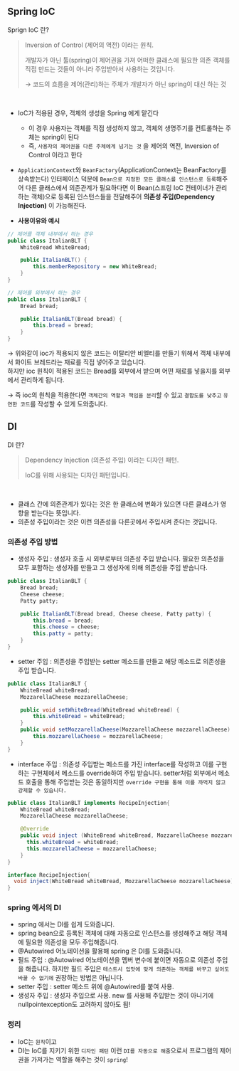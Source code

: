 ## Spring IoC

Sprign IoC 란?<br>
> Inversion of Control (제어의 역전) 이라는 원칙.
>
> 개발자가 아닌 툴(spring)이 제어권을 가져 어떠한 클래스에 필요한 의존 객체를 직접 만드는 것들이 아니라 주입받아서 사용하는 것입니다.
>
> → 코드의 흐름을 제어(관리)하는 주체가 개발자가 아닌 spring이 대신 하는 것
<br/>

- IoC가 적용된 경우, 객체의 생성을 Spring 에게 맡긴다
  - 이 경우 사용자는 객체를 직접 생성하지 않고, 객체의 생명주기를 컨트롤하는 주체는 spring이 된다
  - 즉, `사용자의 제어권을 다른 주체에게 넘기는 것` 을 제어의 역전, Inversion of Control 이라고 한다
- `ApplicationContext`와 `BeanFactory`(ApplicationContext는 BeanFactory를 상속받는다) 인터페이스 덕분에 `Bean으로 지정한 모든 클래스를 인스턴스로 등록`해주어 다른 클래스에서 의존관계가 필요하다면 이 Bean(스프링 IoC 컨테이너가 관리 하는 객체)으로 등록된 인스턴스들을 전달해주어 **의존성 주입(Dependency Injection)** 이 가능해진다.

- **사용이유와 예시**
```java
// 제어를 객체 내부에서 하는 경우
public class ItalianBLT {
    WhiteBread WhiteBread;

    public ItalianBLT() {
        this.memberRepository = new WhiteBread;
    }
}

// 제어를 외부에서 하는 경우
public class ItalianBLT {
    Bread bread;

    public ItalianBLT(Bread bread) {
        this.bread = bread;
    }
}
```
→ 위와같이 ioc가 적용되지 않은 코드는 이탈리안 비엘티를 만들기 위해서 객체 내부에서 화이트 브레드라는 재료를 직접 넣어주고 있습니다.<br>
하지만 ioc 원칙이 적용된 코드는 Bread를 외부에서 받으며 어떤 재료를 넣을지를 외부에서 관리하게 됩니다.<br>

→ 즉 ioc의 원칙을 적용한다면 `객체간의 역할과 책임을 분리`할 수 있고 `결합도를 낮추고` `유연한 코드`를 작성할 수 있게 도와줍니다.


## DI

DI 란?<br>
> Dependency Injection (의존성 주입) 이라는 디자인 패턴.
>
> IoC를 위해 사용되는 디자인 패턴입니다.
<br/>

- 클래스 간에 의존관계가 있다는 것은 한 클래스에 변화가 있으면 다른 클래스가 영향을 받는다는 뜻입니다.
- 의존성 주입이라는 것은 이런 의존성을 다른곳에서 주입시켜 준다는 것입니다.
### 의존성 주입 방법
- 생성자 주입 : 생성자 호출 시 외부로부터 의존성 주입 받습니다. 필요한 의존성을 모두 포함하는 생성자를 만들고 그 생성자에 의해 의존성을 주입 받습니다.
```java
public class ItalianBLT {
    Bread bread;
    Cheese cheese;
    Patty patty;

    public ItalianBLT(Bread bread, Cheese cheese, Patty patty) {
        this.bread = bread;
        this.cheese = cheese;
        this.patty = patty;
    }
}
```
- setter 주입 : 의존성을 주입받는 setter 메소드를 만들고 해당 메소드로 의존성을 주입 받습니다.
```java
public class ItalianBLT {
    WhiteBread whiteBread;
    MozzarellaCheese mozzarellaCheese;

    public void setWhiteBread(WhiteBread whiteBread) {
        this.whiteBread = whiteBread;
    }
    public void setMozzarellaCheese(MozzarellaCheese mozzarellaCheese) {
        this.mozzarellaCheese = mozzarellaCheese;
    }
}
```
- interface 주입 : 의존성 주입받는 메소드를 가진 interface를 작성하고 이를 구현하는 구현체에서 메소드를 override하여 주입 받습니다. setter처럼 외부에서 메소드 호출을 통해 주입받는 것은 동일하지만 `override 구현을 통해 이를 까먹지 않고 강제할 수 있습니다.`
```java
public class ItalianBLT implements RecipeInjection{
    WhiteBread whiteBread;
    MozzarellaCheese mozzarellaCheese;

    @Override
    public void inject (WhiteBread whiteBread, MozzarellaCheese mozzarellaCheese){
      this.whiteBread = whiteBread;
      this.mozzarellaCheese = mozzarellaCheese;
    }
}

interface RecipeInjection{
  void inject(WhiteBread whiteBread, MozzarellaCheese mozzarellaCheese);
}
```

### spring 에서의 DI
- spring 에서는 DI를 쉽게 도와줍니다.
- spring bean으로 등록된 객체에 대해 자동으로 인스턴스를 생성해주고 해당 객체에 필요한 의존성을 모두 주입해줍니다.
- @Autowired 어노테이션을 활용해 spring 은 DI를 도와줍니다.
- 필드 주입 : @Autowired 어노테이션을 멤버 변수에 붙이면 자동으로 의존성 주입을 해줍니다. 하지만 필드 주입은 `테스트시 입맛에 맞게 의존하는 객체를 바꾸고 싶어도 바꿀 수 없기에` 권장하는 방법은 아닙니다.
- setter 주입 : setter 메소드 위에 @Autowired를 붙여 사용. 
- 생성자 주입 : 생성자 주입으로 사용. new 를 사용해 주입받는 것이 아니기에 nullpointexception도 고려하지 않아도 됨!

### 정리
- IoC는 `원칙`이고
- DI는 IoC를 지키기 위한 `디자인 패턴` 이런 `DI를 자동으로 해줌`으로서 프로그램의 제어권을 가져가는 역할을 해주는 것이 `spring`!



